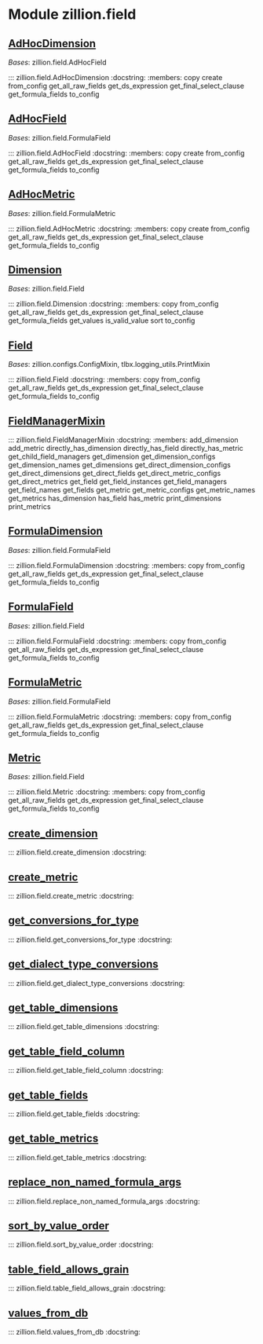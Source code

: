 [//]: # (This is an auto-generated file. Do not edit)
# Module zillion.field


## [AdHocDimension](https://github.com/totalhack/zillion/blob/master/zillion/field.py#L751-L754)

*Bases*: zillion.field.AdHocField

::: zillion.field.AdHocDimension
    :docstring:
    :members: copy create from_config get_all_raw_fields get_ds_expression get_final_select_clause get_formula_fields to_config


## [AdHocField](https://github.com/totalhack/zillion/blob/master/zillion/field.py#L668-L676)

*Bases*: zillion.field.FormulaField

::: zillion.field.AdHocField
    :docstring:
    :members: copy create from_config get_all_raw_fields get_ds_expression get_final_select_clause get_formula_fields to_config


## [AdHocMetric](https://github.com/totalhack/zillion/blob/master/zillion/field.py#L679-L748)

*Bases*: zillion.field.FormulaMetric

::: zillion.field.AdHocMetric
    :docstring:
    :members: copy create from_config get_all_raw_fields get_ds_expression get_final_select_clause get_formula_fields to_config


## [Dimension](https://github.com/totalhack/zillion/blob/master/zillion/field.py#L330-L444)

*Bases*: zillion.field.Field

::: zillion.field.Dimension
    :docstring:
    :members: copy from_config get_all_raw_fields get_ds_expression get_final_select_clause get_formula_fields get_values is_valid_value sort to_config


## [Field](https://github.com/totalhack/zillion/blob/master/zillion/field.py#L40-L173)

*Bases*: zillion.configs.ConfigMixin, tlbx.logging_utils.PrintMixin

::: zillion.field.Field
    :docstring:
    :members: copy from_config get_all_raw_fields get_ds_expression get_final_select_clause get_formula_fields to_config


## [FieldManagerMixin](https://github.com/totalhack/zillion/blob/master/zillion/field.py#L786-L1127)

::: zillion.field.FieldManagerMixin
    :docstring:
    :members: add_dimension add_metric directly_has_dimension directly_has_field directly_has_metric get_child_field_managers get_dimension get_dimension_configs get_dimension_names get_dimensions get_direct_dimension_configs get_direct_dimensions get_direct_fields get_direct_metric_configs get_direct_metrics get_field get_field_instances get_field_managers get_field_names get_fields get_metric get_metric_configs get_metric_names get_metrics has_dimension has_field has_metric print_dimensions print_metrics


## [FormulaDimension](https://github.com/totalhack/zillion/blob/master/zillion/field.py#L563-L582)

*Bases*: zillion.field.FormulaField

::: zillion.field.FormulaDimension
    :docstring:
    :members: copy from_config get_all_raw_fields get_ds_expression get_final_select_clause get_formula_fields to_config


## [FormulaField](https://github.com/totalhack/zillion/blob/master/zillion/field.py#L447-L560)

*Bases*: zillion.field.Field

::: zillion.field.FormulaField
    :docstring:
    :members: copy from_config get_all_raw_fields get_ds_expression get_final_select_clause get_formula_fields to_config


## [FormulaMetric](https://github.com/totalhack/zillion/blob/master/zillion/field.py#L585-L665)

*Bases*: zillion.field.FormulaField

::: zillion.field.FormulaMetric
    :docstring:
    :members: copy from_config get_all_raw_fields get_ds_expression get_final_select_clause get_formula_fields to_config


## [Metric](https://github.com/totalhack/zillion/blob/master/zillion/field.py#L176-L327)

*Bases*: zillion.field.Field

::: zillion.field.Metric
    :docstring:
    :members: copy from_config get_all_raw_fields get_ds_expression get_final_select_clause get_formula_fields to_config


## [create_dimension](https://github.com/totalhack/zillion/blob/master/zillion/field.py#L773-L783)

::: zillion.field.create_dimension
    :docstring:


## [create_metric](https://github.com/totalhack/zillion/blob/master/zillion/field.py#L757-L770)

::: zillion.field.create_metric
    :docstring:


## [get_conversions_for_type](https://github.com/totalhack/zillion/blob/master/zillion/field.py#L1307-L1323)

::: zillion.field.get_conversions_for_type
    :docstring:


## [get_dialect_type_conversions](https://github.com/totalhack/zillion/blob/master/zillion/field.py#L1338-L1391)

::: zillion.field.get_dialect_type_conversions
    :docstring:


## [get_table_dimensions](https://github.com/totalhack/zillion/blob/master/zillion/field.py#L1156-L1179)

::: zillion.field.get_table_dimensions
    :docstring:


## [get_table_field_column](https://github.com/totalhack/zillion/blob/master/zillion/field.py#L1204-L1225)

::: zillion.field.get_table_field_column
    :docstring:


## [get_table_fields](https://github.com/totalhack/zillion/blob/master/zillion/field.py#L1182-L1201)

::: zillion.field.get_table_fields
    :docstring:


## [get_table_metrics](https://github.com/totalhack/zillion/blob/master/zillion/field.py#L1130-L1153)

::: zillion.field.get_table_metrics
    :docstring:


## [replace_non_named_formula_args](https://github.com/totalhack/zillion/blob/master/zillion/field.py#L1326-L1335)

::: zillion.field.replace_non_named_formula_args
    :docstring:


## [sort_by_value_order](https://github.com/totalhack/zillion/blob/master/zillion/field.py#L1285-L1304)

::: zillion.field.sort_by_value_order
    :docstring:


## [table_field_allows_grain](https://github.com/totalhack/zillion/blob/master/zillion/field.py#L1228-L1245)

::: zillion.field.table_field_allows_grain
    :docstring:


## [values_from_db](https://github.com/totalhack/zillion/blob/master/zillion/field.py#L1248-L1282)

::: zillion.field.values_from_db
    :docstring:

